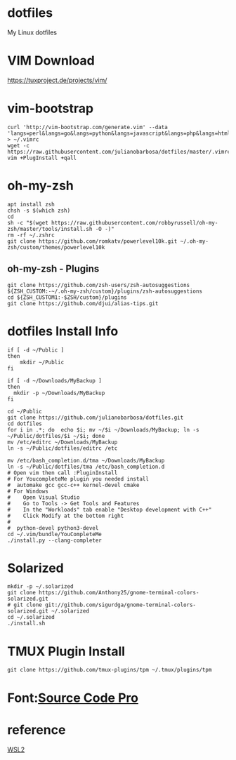 # dotfiles
My Linux dotfiles

# VIM Download
https://tuxproject.de/projects/vim/

# vim-bootstrap
```console
curl 'http://vim-bootstrap.com/generate.vim' --data 'langs=perl&langs=go&langs=python&langs=javascript&langs=php&langs=html&langs=ruby&editor=vim' > ~/.vimrc
wget -c https://raw.githubusercontent.com/julianobarbosa/dotfiles/master/.vimrc.local
vim +PlugInstall +qall
```

# oh-my-zsh
```console
apt install zsh
chsh -s $(which zsh)
cd
sh -c "$(wget https://raw.githubusercontent.com/robbyrussell/oh-my-zsh/master/tools/install.sh -O -)"
rm -rf ~/.zshrc
git clone https://github.com/romkatv/powerlevel10k.git ~/.oh-my-zsh/custom/themes/powerlevel10k
```

## oh-my-zsh - Plugins
```console
git clone https://github.com/zsh-users/zsh-autosuggestions ${ZSH_CUSTOM:-~/.oh-my-zsh/custom}/plugins/zsh-autosuggestions
cd ${ZSH_CUSTOM1:-$ZSH/custom}/plugins
git clone https://github.com/djui/alias-tips.git
```

# dotfiles Install Info
```console
if [ -d ~/Public ]
then
    mkdir ~/Public
fi

if [ -d ~/Downloads/MyBackup ]
then
  mkdir -p ~/Downloads/MyBackup
fi

cd ~/Public
git clone https://github.com/julianobarbosa/dotfiles.git
cd dotfiles
for i in .*; do  echo $i; mv ~/$i ~/Downloads/MyBackup; ln -s ~/Public/dotfiles/$i ~/$i; done
mv /etc/editrc ~/Downloads/MyBackup
ln -s ~/Public/dotfiles/editrc /etc

mv /etc/bash_completion.d/tma ~/Downloads/MyBackup
ln -s ~/Public/dotfiles/tma /etc/bash_completion.d
# Open vim then call :PluginInstall
# For YoucompleteMe plugin you needed install
#  automake gcc gcc-c++ kernel-devel cmake
# For Windows
#    Open Visual Studio
#    Go to Tools -> Get Tools and Features
#    In the "Workloads" tab enable "Desktop development with C++"
#    Click Modify at the bottom right
#
#  python-devel python3-devel
cd ~/.vim/bundle/YouCompleteMe
./install.py --clang-completer
```

# Solarized
```console
mkdir -p ~/.solarized
git clone https://github.com/Anthony25/gnome-terminal-colors-solarized.git
# git clone git://github.com/sigurdga/gnome-terminal-colors-solarized.git ~/.solarized
cd ~/.solarized
./install.sh
```

# TMUX Plugin Install

```console
git clone https://github.com/tmux-plugins/tpm ~/.tmux/plugins/tpm

```

# Font:[Source Code Pro](https://fonts.google.com/specimen/Source+Code+Pro)

# reference
[WSL2](https://dev.to/nickymeuleman/wsl2-zsh-and-docker-linux-through-windows-4e4m)

